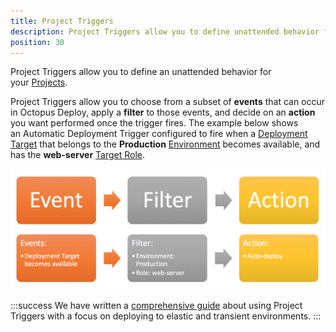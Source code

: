 ```yaml
---
title: Project Triggers
description: Project Triggers allow you to define unattended behavior for your project such as automatically deploying a release to an environment.
position: 30
---
```


Project Triggers allow you to define an unattended behavior for your [Projects](/docs/deployment-process/projects/index.md).

Project Triggers allow you to choose from a subset of **events** that can occur in Octopus Deploy, apply a **filter** to those events, and decide on an **action** you want performed once the trigger fires. The example below shows an Automatic Deployment Trigger configured to fire when a [Deployment Target](/docs/infrastructure/index.md) that belongs to the **Production** [Environment](/docs/infrastructure/environments/index.md) becomes available, and has the **web-server** [Target Role](/docs/infrastructure/deployment-targets/target-roles/index.md).

![](/docs/images/5671189/5865830.png "width=500")

:::success
We have written a [comprehensive guide](/docs/deployment-patterns/elastic-and-transient-environments/index.md) about using Project Triggers with a focus on deploying to elastic and transient environments.
:::

